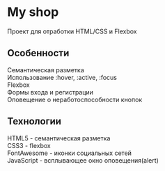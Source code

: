 # My shop

Проект для отработки HTML/CSS и Flexbox

## Особенности

Семантическая разметка<br>
Использование :hover, :active, :focus<br>
Flexbox<br>
Формы входа и регистрации<br>
Оповещение о неработоспособности кнопок

## Технологии

HTML5 - семантическая разметка<br>
CSS3 - flexbox<br>
FontAwesome - иконки социальных сетей<br>
JavaScript - всплывающее окно оповещения(alert)
